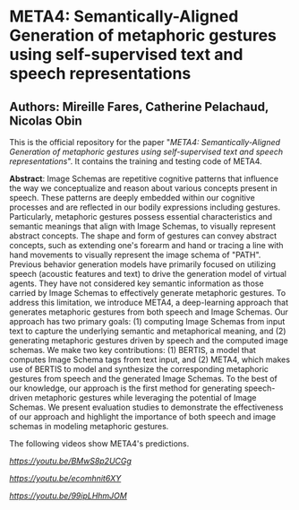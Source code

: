 # META4: Semantically-Aligned Generation of metaphoric gestures using self-supervised text and speech representations
## Authors: Mireille Fares, Catherine Pelachaud, Nicolas Obin

This is the official repository for the paper "*META4: Semantically-Aligned Generation of metaphoric gestures using self-supervised text and speech representations*". It contains the training and testing code of META4.

**Abstract**: Image Schemas are repetitive cognitive patterns that influence the way we conceptualize and reason about various concepts present in speech. These patterns are deeply embedded within our cognitive processes and are reflected in our bodily expressions including gestures. Particularly, metaphoric gestures possess essential characteristics and semantic meanings that align with Image Schemas, to visually represent abstract concepts. The shape and form of gestures can convey abstract concepts, such as extending one's forearm and hand or tracing a line with hand movements to visually represent the image schema of "PATH". Previous behavior generation models have primarily focused on utilizing speech (acoustic features and text) to drive the generation model of virtual agents. They have not considered key semantic information as those carried by Image Schemas to effectively generate metaphoric gestures. To address this limitation, we introduce META4, a deep-learning approach that generates metaphoric gestures from both speech and Image Schemas. Our approach has two primary goals: (1) computing Image Schemas from input text to capture the underlying semantic and metaphorical meaning, and (2) generating metaphoric gestures driven by speech and the computed image schemas. We make two key contributions: (1) BERTIS, a model that computes Image Schema tags from text input, and (2)  META4, which makes use of BERTIS to model and synthesize the corresponding metaphoric gestures from speech and the generated Image Schemas. To the best of our knowledge, our approach is the first method for generating speech-driven metaphoric gestures while leveraging the potential of Image Schemas. We present evaluation studies to demonstrate the effectiveness of our approach and highlight the importance of both speech and image schemas in modeling metaphoric gestures.

The following videos show META4's predictions.

*https://youtu.be/BMwS8p2UCGg*

*https://youtu.be/ecomhnit6XY*

*https://youtu.be/99ipLHhmJOM*
